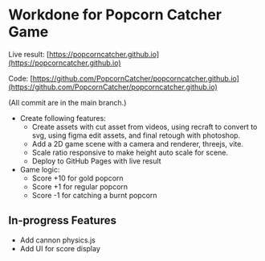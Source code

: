 # Workdone for Popcorn Catcher Game

Live result: [https://popcorncatcher.github.io](https://popcorncatcher.github.io)

Code: [https://github.com/PopcornCatcher/popcorncatcher.github.io](https://github.com/PopcornCatcher/popcorncatcher.github.io)

(All commit are in the main branch.)

- Create following features:
  - Create assets with cut asset from videos, using recraft to convert to svg, using figma edit assets, and final retough with photoshop.
  - Add a 2D game scene with a camera and renderer, threejs, vite.
  - Scale ratio responsive to make height auto scale for scene.
  - Deploy to GitHub Pages with live result
- Game logic:
  - Score +10 for gold popcorn
  - Score +1 for regular popcorn
  - Score -1 for catching a burnt popcorn


## In-progress Features

- Add cannon physics.js
- Add UI for score display
